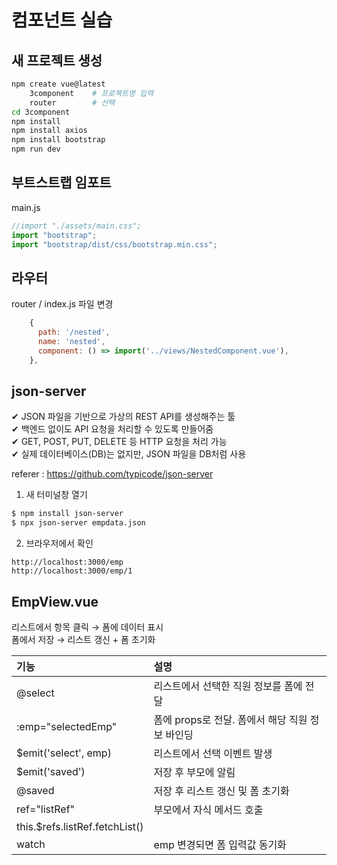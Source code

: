 # 컴포넌트 실습

## 새 프로젝트 생성

```sh
npm create vue@latest
    3component    # 프로젝트명 입력
    router        # 선택
cd 3component
npm install
npm install axios
npm install bootstrap
npm run dev
```

## 부트스트랩 임포트

main.js

```javascript
//import "./assets/main.css";
import "bootstrap";
import "bootstrap/dist/css/bootstrap.min.css";
```

## 라우터

router / index.js 파일 변경

```js
    {
      path: '/nested',
      name: 'nested',
      component: () => import('../views/NestedComponent.vue'),
    },
```

## json-server

✔ JSON 파일을 기반으로 가상의 REST API를 생성해주는 툴  
✔ 백엔드 없이도 API 요청을 처리할 수 있도록 만들어줌  
✔ GET, POST, PUT, DELETE 등 HTTP 요청을 처리 가능  
✔ 실제 데이터베이스(DB)는 없지만, JSON 파일을 DB처럼 사용

referer : https://github.com/typicode/json-server

1. 새 터미널창 열기

```sh
$ npm install json-server
$ npx json-server empdata.json
```

2. 브라우저에서 확인

```
http://localhost:3000/emp
http://localhost:3000/emp/1
```

## EmpView.vue

리스트에서 항목 클릭 → 폼에 데이터 표시  
폼에서 저장 → 리스트 갱신 + 폼 초기화

| 기능                           | 설명                                            |
| :----------------------------- | :---------------------------------------------- |
| @select                        | 리스트에서 선택한 직원 정보를 폼에 전달         |
| :emp="selectedEmp"             | 폼에 props로 전달. 폼에서 해당 직원 정보 바인딩 |
| $emit('select', emp)           | 리스트에서 선택 이벤트 발생                     |
| $emit('saved')                 | 저장 후 부모에 알림                             |
| @saved                         | 저장 후 리스트 갱신 및 폼 초기화                |
| ref="listRef"                  | 부모에서 자식 메서드 호출                       |
| this.$refs.listRef.fetchList() |                                                 |
| watch                          | emp 변경되면 폼 입력값 동기화                   |
